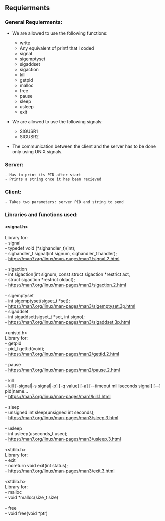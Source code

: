 ## Requierments
### General Requierments:
- We are allowed to use the following functions:
	- write
	- Any equivalent of printf that I coded
	- signal
	- sigemptyset
	- sigaddset
	- sigaction
	- kill
	- getpid
	- malloc
	- free
	- pause
	- sleep
	- usleep
	- exit

- We are allowed to use the following signals:<br />
	- SIGUSR1
	- SIGUSR2

- The communication between the client and the server has to be done only using
UNIX signals.

### Server:
	- Has to print its PID after start
	- Prints a string once it has been recieved

### Client:
	- Takes two parameters: server PID and string to send

### Libraries and functions used:

#### <signal.h>
Library for:<br />
	- signal<br />
		- typedef void (*sighandler_t)(int);<br />
		- sighandler_t signal(int signum, sighandler_t handler);<br />
		- https://man7.org/linux/man-pages/man2/signal.2.html<br />
<br />
	- sigaction<br />
		- int sigaction(int signum, const struct sigaction *restrict act,<br />
		- struct sigaction *restrict oldact);<br />
		- https://man7.org/linux/man-pages/man2/sigaction.2.html<br />
<br />
	- sigemptyset<br />
		- int sigemptyset(sigset_t *set);<br />
		- https://man7.org/linux/man-pages/man3/sigemptyset.3p.html
<br />
	- sigaddset<br />
		- int sigaddset(sigset_t *set, int signo);<br />
		- https://man7.org/linux/man-pages/man3/sigaddset.3p.html<br />
<br />
<unistd.h><br />
Library for:<br />
	- getpid<br />
		- pid_t gettid(void);<br />
		- https://man7.org/linux/man-pages/man2/gettid.2.html<br />
<br />
	- pause<br />
		- https://man7.org/linux/man-pages/man2/pause.2.html<br />
<br />
	- kill<br />
		- kill  [-signal|-s signal|-p]  [-q value] [-a] [--timeout milliseconds signal] [--] pid|name...<br />
		- https://man7.org/linux/man-pages/man1/kill.1.html<br />
<br />
	- sleep<br />
		- unsigned int sleep(unsigned int seconds);<br />
		- https://man7.org/linux/man-pages/man3/sleep.3.html<br />
<br />
	- usleep<br />
		- int usleep(useconds_t usec);<br />
		- https://man7.org/linux/man-pages/man3/usleep.3.html<br />
<br />
<stdlib.h><br />
Library for:<br />
	- exit<br />
		- noreturn void exit(int status);<br />
		- https://man7.org/linux/man-pages/man3/exit.3.html<br />
<br />
<stdlib.h><br />
Library for:<br />
	- malloc<br />
		- void *malloc(size_t size)<br />
<br />
	- free<br />
		- void free(void *ptr)<br />
